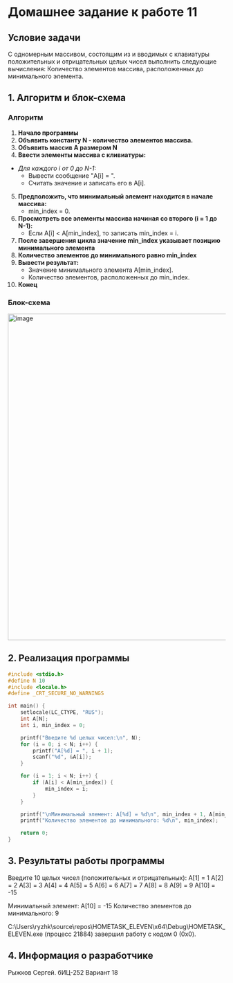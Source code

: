 # Домашнее задание к работе 11

## Условие задачи
С одномерным массивом, состоящим из и вводимых с клавиатуры положительных и отрицательных целых чисел выполнить следующие вычисления: Количество элементов массива, расположенных до минимального элемента.

## 1. Алгоритм и блок-схема

### Алгоритм
1. **Начало программы**
2. **Объявить константу N - количество элементов массива.**
3. **Объявить массив A размером N**
4. **Ввести элементы массива с кливиатуры:**
  - *Для каждого i от 0 до N-1:*
     - Вывести сообщение "A[i] = ".
     - Считать значение и записать его в A[i].
5. **Предположить, что минимальный элемент находится в начале массива:**
     - min_index = 0.
6. **Просмотреть все элементы массива начиная со второго (i = 1 до N-1):**
     - Если A[i] < A[min_index], то записать min_index = i.
7. **После завершения цикла значение min_index указывает позицию минимального элемента**
8. **Количество элементов до минимального равно min_index**
9. **Вывести результат:**
      - Значение минимального элемента A[min_index].
      - Количество элементов, расположенных до min_index.
10. **Конец**

### Блок-схема

<img width="585" height="755" alt="image" src="https://github.com/user-attachments/assets/165dc891-2f66-4d7c-9794-bb854b455702" />


## 2. Реализация программы

```C
#include <stdio.h>
#define N 10
#include <locale.h>
#define _CRT_SECURE_NO_WARNINGS

int main() {
    setlocale(LC_CTYPE, "RUS");
    int A[N];
    int i, min_index = 0;

    printf("Введите %d целых чисел:\n", N);
    for (i = 0; i < N; i++) {
        printf("A[%d] = ", i + 1);
        scanf("%d", &A[i]);
    }

    for (i = 1; i < N; i++) {
        if (A[i] < A[min_index]) {
            min_index = i;
        }
    }

    printf("\nМинимальный элемент: A[%d] = %d\n", min_index + 1, A[min_index]);
    printf("Количество элементов до минимального: %d\n", min_index);

    return 0;
}
```

## 3. Результаты работы программы

Введите 10 целых чисел (положительных и отрицательных):
A[1] = 1
A[2] = 2
A[3] = 3
A[4] = 4
A[5] = 5
A[6] = 6
A[7] = 7
A[8] = 8
A[9] = 9
A[10] = -15

Минимальный элемент: A[10] = -15
Количество элементов до минимального: 9

C:\Users\ryzhk\source\repos\HOMETASK_ELEVEN\x64\Debug\HOMETASK_ELEVEN.exe (процесс 21884) завершил работу с кодом 0 (0x0).

## 4. Информация о разработчике

Рыжков Сергей. бИЦ-252 Вариант 18
